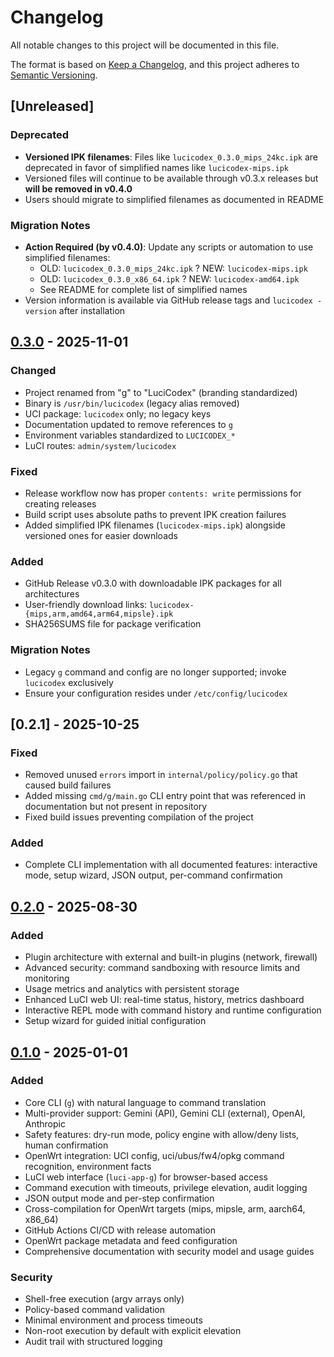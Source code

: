 # Changelog

All notable changes to this project will be documented in this file.

The format is based on [Keep a Changelog](https://keepachangelog.com/en/1.0.0/),
and this project adheres to [Semantic Versioning](https://semver.org/spec/v2.0.0.html).

## [Unreleased]

### Deprecated
- **Versioned IPK filenames**: Files like `lucicodex_0.3.0_mips_24kc.ipk` are deprecated in favor of simplified names like `lucicodex-mips.ipk`
- Versioned files will continue to be available through v0.3.x releases but **will be removed in v0.4.0**
- Users should migrate to simplified filenames as documented in README

### Migration Notes
- **Action Required (by v0.4.0)**: Update any scripts or automation to use simplified filenames:
  - OLD: `lucicodex_0.3.0_mips_24kc.ipk` ? NEW: `lucicodex-mips.ipk`
  - OLD: `lucicodex_0.3.0_x86_64.ipk` ? NEW: `lucicodex-amd64.ipk`
  - See README for complete list of simplified names
- Version information is available via GitHub release tags and `lucicodex -version` after installation

## [0.3.0] - 2025-11-01

### Changed
- Project renamed from "g" to "LuciCodex" (branding standardized)
- Binary is `/usr/bin/lucicodex` (legacy alias removed)
- UCI package: `lucicodex` only; no legacy keys
- Documentation updated to remove references to `g`
- Environment variables standardized to `LUCICODEX_*`
- LuCI routes: `admin/system/lucicodex`

### Fixed
- Release workflow now has proper `contents: write` permissions for creating releases
- Build script uses absolute paths to prevent IPK creation failures
- Added simplified IPK filenames (`lucicodex-mips.ipk`) alongside versioned ones for easier downloads

### Added
- GitHub Release v0.3.0 with downloadable IPK packages for all architectures
- User-friendly download links: `lucicodex-{mips,arm,amd64,arm64,mipsle}.ipk`
- SHA256SUMS file for package verification

### Migration Notes
- Legacy `g` command and config are no longer supported; invoke `lucicodex` exclusively
- Ensure your configuration resides under `/etc/config/lucicodex`

## [0.2.1] - 2025-10-25

### Fixed
- Removed unused `errors` import in `internal/policy/policy.go` that caused build failures
- Added missing `cmd/g/main.go` CLI entry point that was referenced in documentation but not present in repository
- Fixed build issues preventing compilation of the project

### Added
- Complete CLI implementation with all documented features: interactive mode, setup wizard, JSON output, per-command confirmation

## [0.2.0] - 2025-08-30

### Added
- Plugin architecture with external and built-in plugins (network, firewall)
- Advanced security: command sandboxing with resource limits and monitoring
- Usage metrics and analytics with persistent storage
- Enhanced LuCI web UI: real-time status, history, metrics dashboard
- Interactive REPL mode with command history and runtime configuration
- Setup wizard for guided initial configuration

## [0.1.0] - 2025-01-01

### Added
- Core CLI (`g`) with natural language to command translation
- Multi-provider support: Gemini (API), Gemini CLI (external), OpenAI, Anthropic
- Safety features: dry-run mode, policy engine with allow/deny lists, human confirmation
- OpenWrt integration: UCI config, uci/ubus/fw4/opkg command recognition, environment facts
- LuCI web interface (`luci-app-g`) for browser-based access
- Command execution with timeouts, privilege elevation, audit logging
- JSON output mode and per-step confirmation
- Cross-compilation for OpenWrt targets (mips, mipsle, arm, aarch64, x86_64)
- GitHub Actions CI/CD with release automation
- OpenWrt package metadata and feed configuration
- Comprehensive documentation with security model and usage guides

### Security
- Shell-free execution (argv arrays only)
- Policy-based command validation
- Minimal environment and process timeouts
- Non-root execution by default with explicit elevation
- Audit trail with structured logging

[0.3.0]: https://github.com/aezizhu/LuciCodex/releases/tag/v0.3.0
[0.2.0]: https://github.com/aezizhu/LuciCodex/releases/tag/v0.2.0
[0.1.0]: https://github.com/aezizhu/LuciCodex/releases/tag/v0.1.0
